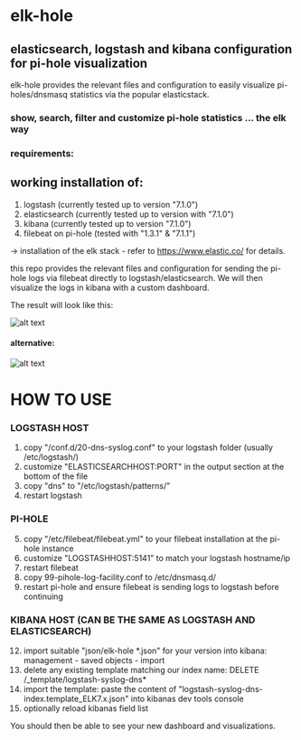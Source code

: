 # elk-hole

## elasticsearch, logstash and kibana configuration for pi-hole visualization

elk-hole provides the relevant files and configuration to easily visualize pi-holes/dnsmasq statistics via the popular elasticstack.

### show, search, filter and customize pi-hole statistics ... the elk way


### requirements:
## working installation of:
1. logstash (currently tested up to version "7.1.0")
2. elasticsearch (currently tested up to version with "7.1.0")
3. kibana (currently tested up to version "7.1.0")
4. filebeat on pi-hole (tested with "1.3.1" & "7.1.1")

-> installation of the elk stack - refer to https://www.elastic.co/ for details.


this repo provides the relevant files and configuration for sending the pi-hole logs via filebeat directly to logstash/elasticsearch. We will then visualize the logs in kibana with a custom dashboard.

The result will look like this:

![alt text](https://github.com/nin9s/elk-hole/blob/master/dash.PNG)
#### alternative:
![alt text](https://github.com/nin9s/elk-hole/blob/master/dash_enhanced.PNG)
  
# HOW TO USE 
 
### LOGSTASH HOST 
1. copy "/conf.d/20-dns-syslog.conf" to your logstash folder (usually /etc/logstash/)
2. customize "ELASTICSEARCHHOST:PORT" in the output section at the bottom of the file
3. copy "dns" to "/etc/logstash/patterns/"
4. restart logstash

### PI-HOLE
5. copy "/etc/filebeat/filebeat.yml" to your filebeat installation at the pi-hole instance
6. customize "LOGSTASHHOST:5141" to match your logstash hostname/ip
7. restart filebeat
9. copy 99-pihole-log-facility.conf to /etc/dnsmasq.d/
11. restart pi-hole and ensure filebeat is sending logs to logstash before continuing

### KIBANA HOST (CAN BE THE SAME AS LOGSTASH AND ELASTICSEARCH)
12. import suitable "json/elk-hole *.json" for your version into kibana: management - saved objects - import
13. delete any existing template matching our index name: DELETE /_template/logstash-syslog-dns*
14. import the template: paste the content of "logstash-syslog-dns-index.template_ELK7.x.json" into kibanas dev tools console
15. optionally reload kibanas field list


You should then be able to see your new dashboard and visualizations.
